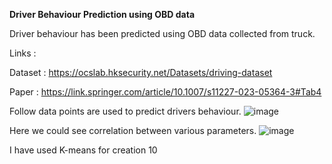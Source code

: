**Driver Behaviour Prediction using OBD data**

Driver behaviour has been predicted using OBD data collected from truck.

Links : 

Dataset : https://ocslab.hksecurity.net/Datasets/driving-dataset

Paper : https://link.springer.com/article/10.1007/s11227-023-05364-3#Tab4

Follow data points are used to predict drivers behaviour.
![image](https://github.com/rohit-dudhal/driver-behaviour-production-using-obd/assets/61742890/15268e2c-ed14-4bb0-861f-6d5353d574aa)

Here we could see correlation between various parameters.
![image](https://github.com/rohit-dudhal/driver-behaviour-production-using-obd/assets/61742890/e30c7205-01ee-456b-bc84-ec2db48916ba)

I have used K-means for creation 10

